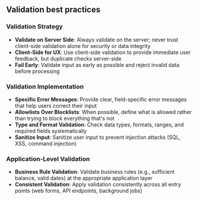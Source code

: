 ## Validation best practices

### Validation Strategy

- **Validate on Server Side**: Always validate on the server; never trust client-side validation alone for security or data integrity
- **Client-Side for UX**: Use client-side validation to provide immediate user feedback, but duplicate checks server-side
- **Fail Early**: Validate input as early as possible and reject invalid data before processing

### Validation Implementation

- **Specific Error Messages**: Provide clear, field-specific error messages that help users correct their input
- **Allowlists Over Blocklists**: When possible, define what is allowed rather than trying to block everything that's not
- **Type and Format Validation**: Check data types, formats, ranges, and required fields systematically
- **Sanitize Input**: Sanitize user input to prevent injection attacks (SQL, XSS, command injection)

### Application-Level Validation

- **Business Rule Validation**: Validate business rules (e.g., sufficient balance, valid dates) at the appropriate application layer
- **Consistent Validation**: Apply validation consistently across all entry points (web forms, API endpoints, background jobs)
